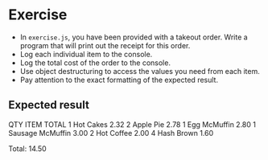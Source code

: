 # Exercise

- In `exercise.js`, you have been provided with a takeout order. Write a program that will print out the receipt for this order.
- Log each individual item to the console.
- Log the total cost of the order to the console.
- Use object destructuring to access the values you need from each item.
- Pay attention to the exact formatting of the expected result.

## Expected result

QTY     ITEM                TOTAL
1       Hot Cakes           2.32
2       Apple Pie           2.78
1       Egg McMuffin        2.80
1       Sausage McMuffin    3.00
2       Hot Coffee          2.00
4       Hash Brown          1.60

Total: 14.50
